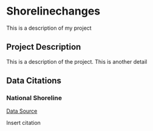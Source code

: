 # Shorelinechanges
This is a description of my project

## Project Description
This is a description of the project. This is another detail

## Data Citations

### National Shoreline 
[Data Source](https://nsde.ngs.noaa.gov/)

Insert citation

